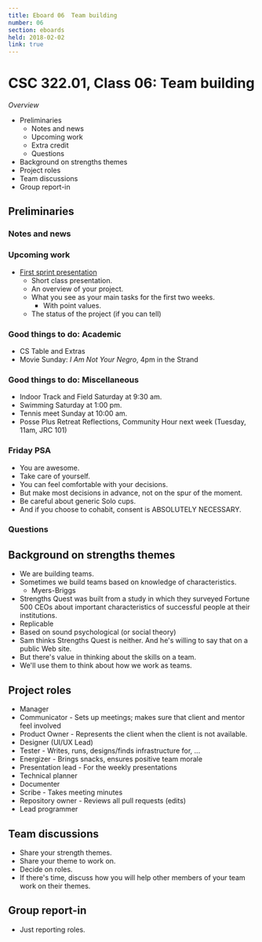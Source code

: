 ```yaml
---
title: Eboard 06  Team building
number: 06
section: eboards
held: 2018-02-02
link: true
---
```

CSC 322.01, Class 06:  Team building
====================================

_Overview_

* Preliminaries
    * Notes and news
    * Upcoming work
    * Extra credit
    * Questions
* Background on strengths themes 
* Project roles
* Team discussions
* Group report-in

Preliminaries
-------------

### Notes and news

### Upcoming work

* [First sprint presentation](../reports/sprint-01)
    * Short class presentation.
    * An overview of your project.
    * What you see as your main tasks for the first two weeks.
        * With point values.
    * The status of the project (if you can tell)

### Good things to do: Academic

* CS Table and Extras
* Movie Sunday: _I Am Not Your Negro_, 4pm in the Strand

### Good things to do: Miscellaneous

* Indoor Track and Field Saturday at 9:30 am.
* Swimming Saturday at 1:00 pm.
* Tennis meet Sunday at 10:00 am.
* Posse Plus Retreat Reflections, Community Hour next week (Tuesday,
  11am, JRC 101)

### Friday PSA

* You are awesome.
* Take care of yourself.
* You can feel comfortable with your decisions.
* But make most decisions in advance, not on the spur of the
  moment.
* Be careful about generic Solo cups.
* And if you choose to cohabit, consent is ABSOLUTELY NECESSARY.

### Questions

Background on strengths themes 
-------------------------------

* We are building teams.
* Sometimes we build teams based on knowledge of characteristics.
    * Myers-Briggs
* Strengths Quest was built from a study in which they surveyed
  Fortune 500 CEOs about important characteristics of successful
  people at their institutions.
* Replicable
* Based on sound psychological (or social theory)
* Sam thinks Strengths Quest is neither.  And he's willing to say
  that on a public Web site.
* But there's value in thinking about the skills on a team.
* We'll use them to think about how we work as teams.

Project roles
-------------

* Manager
* Communicator - Sets up meetings; makes sure that client and
  mentor feel involved
* Product Owner - Represents the client when the client is not
  available.
* Designer (UI/UX Lead)
* Tester - Writes, runs, designs/finds infrastructure for, ...
* Energizer - Brings snacks, ensures positive team morale
* Presentation lead - For the weekly presentations
* Technical planner
* Documenter
* Scribe - Takes meeting minutes
* Repository owner - Reviews all pull requests (edits)
* Lead programmer

Team discussions
----------------

* Share your strength themes.
* Share your theme to work on.
* Decide on roles.
* If there's time, discuss how you will help other members of your team
  work on their themes.

Group report-in
---------------

* Just reporting roles.

